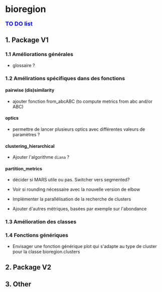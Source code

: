 # bioregion

**<span style="color:blue"><font size="4">TO DO list</span></font>**

## 1. Package V1

### 1.1 Améliorations générales

* glossaire ?

### 1.2 Amélirations spécifiques dans des fonctions

#### pairwise (dis)similarity

* ajouter fonction from_abcABC (to compute metrics from abc and/or ABC)

#### optics

* permettre de lancer plusieurs optics avec différentes valeurs de paramètres ?

#### clustering_hierarchical

* Ajouter l'algorithme `diana` ?

#### partition_metrics

* décider si MARS utile ou pas. Switcher vers segmented?

* Voir si rounding nécessaire avec la nouvelle version de elbow

* Implémenter la parallélisation de la recherche de clusters 

* Ajouter d'autres métriques, basées par exemple sur l'abondance

### 1.3 Amélioration des classes

### 1.4 Fonctions génériques

* Envisager une fonction générique plot qui s'adapte au type de cluster pour la classe bioregion.clusters

## 2. Package V2

## 3. Other


